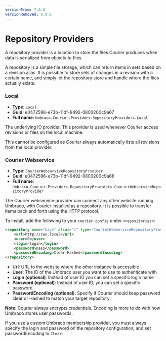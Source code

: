 ```yaml
---
versionFrom: 7.0.0
versionRemoved: 8.0.0
---
```


# Repository Providers

A repository provider is a location to store the files Courier produces when data is serialized from objects to files. 

A repository is a simple file storage, which can return items in sets based on a revision alias. It is possible to store sets of changes in a revision with a certain name, and simply let the repository store and handle where the files actually exists.

### Local
* **Type**:  `Local`
* **Guid**:  e0472598-e73b-11df-9492-0800200c9a67
* **Full name**:  `Umbraco.Courier.Providers.RepositoryProviders.Local`

The underlying IO provider. This provider is used whenever Courier access revisions or files on the local machine. 

This cannot be configured as Courier always automatically lists all revisions from the local provider.

### Courier Webservice
* **Type**:  `CourierWebserviceRepositoryProvider`
* **Guid**:  e0472596-e73b-11df-9492-0800200c9a66
* **Full name**:  `Umbraco.Courier.Providers.RepositoryProviders.CourierWebserviceRepositoryProvider`

The Courier webservice provider can connect any other website running Umbraco, with Courier installed as a repository. It is possible to transfer items back and forth using the HTTP protocol. 

To install, add the following to your `courier.config` under `<repositories>`:

```xml
<repository name="Live" alias="1" type="CourierWebserviceRepositoryProvider" visible="true">
	<url>http://cws.local</url>
	<user>0</user>	
	<login>login</login>
	<password>pass</password>
	<passwordEncoding>Clear|Hashed</passwordEncoding>
</repository>
```

* **Url**: URL to the website where the other instance is accessible
* **User**: The ID of the Umbraco user you want to use to authenticate with
* **Login (optional)**: Instead of user ID you can set a specific login name
* **Password (optional)**: Instead of user ID, you can set a specific password
* **PasswordEncoding (optional)**: Specify if Courier should keep password clear or Hashed to match your target repository

**Note**: Courier always encrypts credentials. Encoding is more to do with how Umbraco stores user passwords.

If you use a custom Umbraco membership provider, you must always specify the login and password on the repository configuration, and set passwordEncoding to `Clear`.
